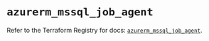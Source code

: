 # `azurerm_mssql_job_agent`

Refer to the Terraform Registry for docs: [`azurerm_mssql_job_agent`](https://registry.terraform.io/providers/hashicorp/azurerm/3.104.2/docs/resources/mssql_job_agent).
